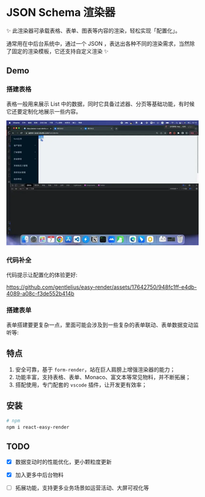 # JSON Schema 渲染器

✨ 此渲染器可承载表格、表单、图表等内容的渲染，轻松实现「配置化」。

通常用在中后台系统中，通过一个 JSON ，表达出各种不同的渲染需求，当然除了固定的渲染模板，它还支持自定义渲染 ✨

## Demo

### 搭建表格
表格一般用来展示 List 中的数据，同时它具备过滤器、分页等基础功能，有时候它还要定制化地展示一些内容。

![demo预览](https://github.com/gentlelius/assets/raw/main/table-demo2.webp)

### 代码补全
代码提示让配置化的体验更好:

https://github.com/gentlelius/easy-render/assets/17642750/948fc1ff-e4db-4089-a08c-f3de552b414b



### 搭建表单
表单搭建要更复杂一点，里面可能会涉及到一些复杂的表单联动、表单数据变动监听等:






## 特点
1. 安全可靠，基于 `form-render`，站在巨人肩膀上增强渲染器的能力；
2. 功能丰富，支持表格、表单、Monaco、富文本等常见物料，并不断拓展；
3. 搭配使用，专门配套的 `vscode` 插件，让开发更有效率；


## 安装
```bash
# npm
npm i react-easy-render
```


## TODO

- [x] 数据变动时的性能优化，更小颗粒度更新
- [x] 加入更多中后台物料
- [ ] 拓展功能，支持更多业务场景如运营活动、大屏可视化等




